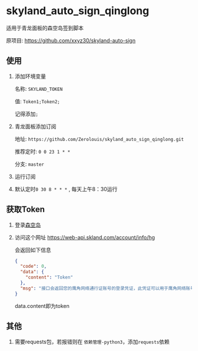 # skyland_auto_sign_qinglong

适用于青龙面板的森空岛签到脚本

原项目: https://github.com/xxyz30/skyland-auto-sign

## 使用

1. 添加环境变量

   名称: `SKYLAND_TOKEN`

   值: `Token1;Token2;`

   记得添加`;`

2. 青龙面板添加订阅

   地址: `https://github.com/Zerolouis/skyland_auto_sign_qinglong.git`

   推荐定时: `0 0 23 1 * *`

   分支: `master`

3. 运行订阅

4. 默认定时`0 30 8 * * *` , 每天上午8：30运行

## 获取Token

1. 登录[森空岛](https://www.skland.com/)

2. 访问这个网址 https://web-api.skland.com/account/info/hg

   会返回如下信息

   ```json
   {
     "code": 0,
     "data": {
       "content": "Token"
     },
     "msg": "接口会返回您的鹰角网络通行证账号的登录凭证，此凭证可以用于鹰角网络账号系统校验您登录的有效性。泄露登录凭证属于极度危险操作，为了您的账号安全，请勿将此凭证以任何形式告知他人！"
   }
   ```

   data.content即为token

## 其他

1. 需要requests包，若报错则在 `依赖管理-python3`，添加`requests`依赖
   
